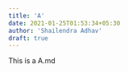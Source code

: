 ```yaml
---
title: 'A'
date: 2021-01-25T01:53:34+05:30
author: 'Shailendra Adhav'
draft: true
---
```


This is a A.md
